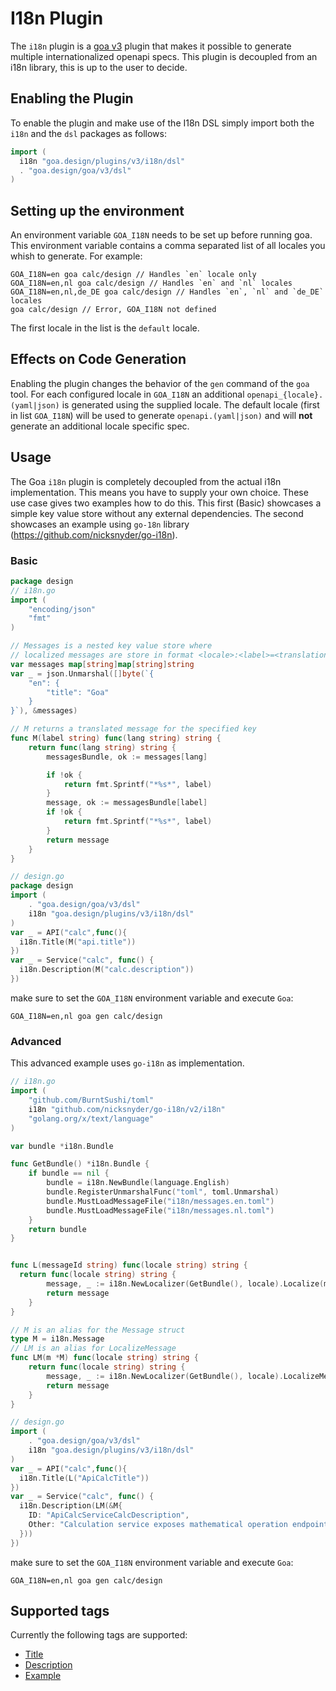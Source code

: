 # I18n Plugin

The `i18n` plugin is a [goa v3](https://github.com/goadesign/goa/tree/v3) plugin
that makes it possible to generate multiple internationalized openapi specs.
This plugin is decoupled from an i18n library, this is up to the user to decide. 

## Enabling the Plugin

To enable the plugin and make use of the I18n DSL simply import both the `i18n` and
the `dsl` packages as follows:

```go
import (
  i18n "goa.design/plugins/v3/i18n/dsl"
  . "goa.design/goa/v3/dsl"
)
```

## Setting up the environment

An environment variable `GOA_I18N` needs to be set up before running goa. This environment variable contains 
a comma separated list of all locales you whish to generate. For example: 

```
GOA_I18N=en goa calc/design // Handles `en` locale only
GOA_I18N=en,nl goa calc/design // Handles `en` and `nl` locales
GOA_I18N=en,nl,de_DE goa calc/design // Handles `en`, `nl` and `de_DE` locales
goa calc/design // Error, GOA_I18N not defined
```

The first locale in the list is the `default` locale. 

## Effects on Code Generation

Enabling the plugin changes the behavior of the `gen` command of the `goa` tool.
For each configured locale in `GOA_I18N` an additional `openapi_{locale}.(yaml|json)` is generated using the supplied locale.
The default locale (first in list `GOA_I18N`) will be used to generate `openapi.(yaml|json)` and will **not** generate an additional
locale specific spec. 


## Usage

The Goa `i18n` plugin is completely decoupled from the actual i18n implementation. This means you have to supply your own choice. 
These use case gives two examples how to do this. This first (Basic) showcases a simple key value store without any external dependencies. 
The second showcases an example using `go-18n` library (https://github.com/nicksnyder/go-i18n). 

### Basic 

```go
package design
// i18n.go
import (
	"encoding/json"
	"fmt"
)

// Messages is a nested key value store where
// localized messages are store in format <locale>:<label>=<translation>
var messages map[string]map[string]string
var _ = json.Unmarshal([]byte(`{
	"en": {
		"title": "Goa"
	}
}`), &messages)

// M returns a translated message for the specified key
func M(label string) func(lang string) string {
	return func(lang string) string {
		messagesBundle, ok := messages[lang]

		if !ok {
			return fmt.Sprintf("*%s*", label)
		}
		message, ok := messagesBundle[label]
		if !ok {
			return fmt.Sprintf("*%s*", label)
		}
		return message
	}
}

// design.go
package design 
import (
	. "goa.design/goa/v3/dsl"
	i18n "goa.design/plugins/v3/i18n/dsl"
)
var _ = API("calc",func(){
  i18n.Title(M("api.title"))
})
var _ = Service("calc", func() {  
  i18n.Description(M("calc.description"))
})

```

make sure to set the `GOA_I18N` environment variable and execute `Goa`: 

```
GOA_I18N=en,nl goa gen calc/design
```

### Advanced 

This advanced example uses `go-i18n` as implementation. 

```go
// i18n.go
import (
	"github.com/BurntSushi/toml"
	i18n "github.com/nicksnyder/go-i18n/v2/i18n"
	"golang.org/x/text/language"
)

var bundle *i18n.Bundle

func GetBundle() *i18n.Bundle {
	if bundle == nil {
		bundle = i18n.NewBundle(language.English)
		bundle.RegisterUnmarshalFunc("toml", toml.Unmarshal)
		bundle.MustLoadMessageFile("i18n/messages.en.toml")
		bundle.MustLoadMessageFile("i18n/messages.nl.toml")
	}
	return bundle
}


func L(messageId string) func(locale string) string {
  return func(locale string) string {
		message, _ := i18n.NewLocalizer(GetBundle(), locale).Localize(messageConfig)
		return message
	}
}

// M is an alias for the Message struct
type M = i18n.Message
// LM is an alias for LocalizeMessage
func LM(m *M) func(locale string) string {
	return func(locale string) string {
		message, _ := i18n.NewLocalizer(GetBundle(), locale).LocalizeMessage(m)
		return message
	}
}

// design.go
import (
	. "goa.design/goa/v3/dsl"
	i18n "goa.design/plugins/v3/i18n/dsl"
)
var _ = API("calc",func(){
  i18n.Title(L("ApiCalcTitle"))
})
var _ = Service("calc", func() {  
  i18n.Description(LM(&M{
    ID: "ApiCalcServiceCalcDescription",
    Other: "Calculation service exposes mathematical operation endpoints"
  }))
})
```

make sure to set the `GOA_I18N` environment variable and execute `Goa`: 

```
GOA_I18N=en,nl goa gen calc/design
```

## Supported tags

Currently the following tags are supported: 
 * [Title](https://godoc.org/goa.design/goa/dsl#Title)
 * [Description](https://godoc.org/goa.design/goa/dsl#Description)
 * [Example](https://godoc.org/goa.design/goa/dsl#Example)

